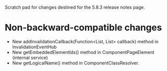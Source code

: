 Scratch pad for changes destined for the 5.8.3 release notes page.

# Non-backward-compatible changes

* New addInvalidationCallback(Function<List<String>, List<String>> callback) method in InvalidationEventHub
* New getEmbeddedElementIds() method in ComponentPageElement (internal service)
* New getLogicalName() method in ComponentClassResolver.